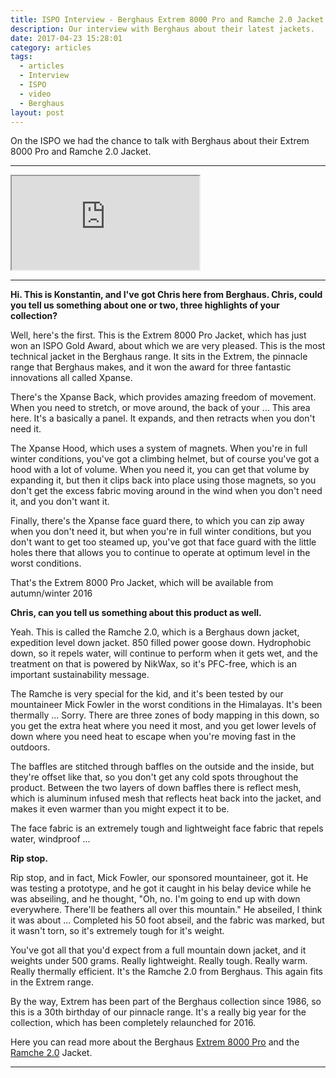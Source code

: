 ```yaml
---
title: ISPO Interview - Berghaus Extrem 8000 Pro and Ramche 2.0 Jacket
description: Our interview with Berghaus about their latest jackets.
date: 2017-04-23 15:28:01
category: articles
tags:
  - articles
  - Interview
  - ISPO
  - video
  - Berghaus
layout: post
---
```

On the ISPO we had the chance to talk with Berghaus about their Extrem 8000 Pro and Ramche 2.0 Jacket.

---

<div class="embed-responsive embed-responsive-16by9">
    <iframe class="embed-responsive-item" src="https://www.youtube.com/embed/3FENF01oMq4"></iframe>
</div>

---

<!--more-->

**Hi. This is Konstantin, and I've got Chris here from Berghaus. Chris, could you tell us something about one or two, three highlights of your collection?**

Well, here's the first. This is the Extrem 8000 Pro Jacket, which has just won an ISPO Gold Award, about which we are very pleased. This is the most technical jacket in the Berghaus range. It sits in the Extrem, the pinnacle range that Berghaus makes, and it won the award for three fantastic innovations all called Xpanse.

There's the Xpanse Back, which provides amazing freedom of movement. When you need to stretch, or move around, the back of your ... This area here. It's a basically a panel. It expands, and then retracts when you don't need it.

The Xpanse Hood, which uses a system of magnets. When you're in full winter conditions, you've got a climbing helmet, but of course you've got a hood with a lot of volume. When you need it, you can get that volume by expanding it, but then it clips back into place using those magnets, so you don't get the excess fabric moving around in the wind when you don't need it, and you don't want it.

Finally, there's the Xpanse face guard there, to which you can zip away when you don't need it, but when you're in full winter conditions, but you don't want to get too steamed up, you've got that face guard with the little holes there that allows you to continue to operate at optimum level in the worst conditions.

That's the Extrem 8000 Pro Jacket, which will be available from autumn/winter 2016

**Chris, can you tell us something about this product as well.**

Yeah. This is called the Ramche 2.0, which is a Berghaus down jacket, expedition level down jacket. 850 filled power goose down. Hydrophobic down, so it repels water, will continue to perform when it gets wet, and the treatment on that is powered by NikWax, so it's PFC-free, which is an important sustainability message.

The Ramche is very special for the kid, and it's been tested by our mountaineer Mick Fowler in the worst conditions in the Himalayas. It's been thermally ... Sorry. There are three zones of body mapping in this down, so you get the extra heat where you need it most, and you get lower levels of down where you need heat to escape when you're moving fast in the outdoors.

The baffles are stitched through baffles on the outside and the inside, but they're offset like that, so you don't get any cold spots throughout the product. Between the two layers of down baffles there is reflect mesh, which is aluminum infused mesh that reflects heat back into the jacket, and makes it even warmer than you might expect it to be.

The face fabric is an extremely tough and lightweight face fabric that repels water, windproof ...

**Rip stop.**

Rip stop, and in fact, Mick Fowler, our sponsored mountaineer, got it. He was testing a prototype, and he got it caught in his belay device while he was abseiling, and he thought, "Oh, no. I'm going to end up with down everywhere. There'll be feathers all over this mountain." He abseiled, I think it was about ... Completed his 50 foot abseil, and the fabric was marked, but it wasn't torn, so it's extremely tough for it's weight.

You've got all that you'd expect from a full mountain down jacket, and it weights under 500 grams. Really lightweight. Really tough. Really warm. Really thermally efficient. It's the Ramche 2.0 from Berghaus. This again fits in the Extrem range.

By the way, Extrem has been part of the Berghaus collection since 1986, so this is a 30th birthday of our pinnacle range. It's a really big year for the collection, which has been completely relaunched for 2016.

Here you can read more about the Berghaus <a rel="nofollow" href="http://amzn.to/2oyj4GH">Extrem 8000 Pro</a> and the <a rel="nofollow" href="http://amzn.to/2pRzFXh">Ramche 2.0</a> Jacket.

---

<script type="text/javascript">
amzn_assoc_placement = "adunit0";
amzn_assoc_search_bar = "false";
amzn_assoc_tracking_id = "hikeve-20";
amzn_assoc_search_bar_position = "top";
amzn_assoc_ad_mode = "search";
amzn_assoc_ad_type = "smart";
amzn_assoc_marketplace = "amazon";
amzn_assoc_region = "US";
amzn_assoc_title = "Reviews on Amazon";
amzn_assoc_default_search_phrase = "Berghaus Jacket";
amzn_assoc_default_category = "All";
amzn_assoc_linkid = "3b59edd59f23213f9e3bbcd8046ee503";
</script>
<script src="//z-na.amazon-adsystem.com/widgets/onejs?MarketPlace=US"></script>
